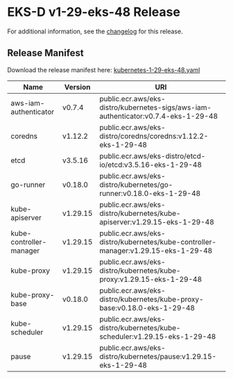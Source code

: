 # EKS-D v1-29-eks-48 Release

For additional information, see the [changelog](CHANGELOG-v1-29-eks-48.md) for this release.

## Release Manifest

Download the release manifest here: [kubernetes-1-29-eks-48.yaml](https://distro.eks.amazonaws.com/kubernetes-1-29/kubernetes-1-29-eks-48.yaml)

| Name | Version | URI |
|------|---------|-----|
| aws-iam-authenticator | v0.7.4 | public.ecr.aws/eks-distro/kubernetes-sigs/aws-iam-authenticator:v0.7.4-eks-1-29-48 |
| coredns | v1.12.2 | public.ecr.aws/eks-distro/coredns/coredns:v1.12.2-eks-1-29-48 |
| etcd | v3.5.16 | public.ecr.aws/eks-distro/etcd-io/etcd:v3.5.16-eks-1-29-48 |
| go-runner | v0.18.0 | public.ecr.aws/eks-distro/kubernetes/go-runner:v0.18.0-eks-1-29-48 |
| kube-apiserver | v1.29.15 | public.ecr.aws/eks-distro/kubernetes/kube-apiserver:v1.29.15-eks-1-29-48 |
| kube-controller-manager | v1.29.15 | public.ecr.aws/eks-distro/kubernetes/kube-controller-manager:v1.29.15-eks-1-29-48 |
| kube-proxy | v1.29.15 | public.ecr.aws/eks-distro/kubernetes/kube-proxy:v1.29.15-eks-1-29-48 |
| kube-proxy-base | v0.18.0 | public.ecr.aws/eks-distro/kubernetes/kube-proxy-base:v0.18.0-eks-1-29-48 |
| kube-scheduler | v1.29.15 | public.ecr.aws/eks-distro/kubernetes/kube-scheduler:v1.29.15-eks-1-29-48 |
| pause | v1.29.15 | public.ecr.aws/eks-distro/kubernetes/pause:v1.29.15-eks-1-29-48 |
